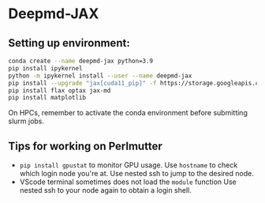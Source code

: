 # Deepmd-JAX

## Setting up environment:
```bash
conda create --name deepmd-jax python=3.9
pip install ipykernel
python -m ipykernel install --user --name deepmd-jax
pip install --upgrade "jax[cuda11_pip]" -f https://storage.googleapis.com/jax-releases/jax_cuda_releases.html
pip install flax optax jax-md
pip install matplotlib
```
On HPCs, remember to activate the conda environment before submitting slurm jobs.

## Tips for working on Perlmutter
- ```pip install gpustat``` to monitor GPU usage. Use ```hostname``` to check which login node you're at. Use nested ssh to jump to the desired node.
- VScode terminal sometimes does not load the ```module``` function Use nested ssh to your node again to obtain a login shell.
 